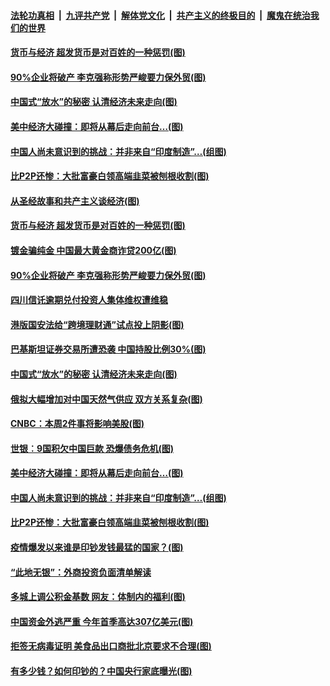 ####  [法轮功真相](../../../../basic/blob/master/README.md?t=06301302) &nbsp;|&nbsp; [九评共产党](../../../../9ping.md/blob/master/README.md?t=06301302) &nbsp;|&nbsp; [解体党文化](../../../../jtdwh.md/blob/master/README.md?t=06301302)  &nbsp;|&nbsp; [共产主义的终极目的](../../../../gczydzjmd.md/blob/master/README.md?t=06301302) &nbsp;|&nbsp; [魔鬼在统治我们的世界](../../../../mgztzwmdsj.md/blob/master/README.md?t=06301302) 

#### [货币与经济 超发货币是对百姓的一种惩罚(图)](../pages/p5/938130.md?t=06301302) 

#### [90%企业将破产 李克强称形势严峻要力保外贸(图)](../pages/p5/938142.md?t=06301302) 

#### [中国式“放水”的秘密 认清经济未来走向(图)](../pages/p5/938113.md?t=06301302) 

#### [美中经济大碰撞：即将从幕后走向前台…(图)](../pages/p5/938024.md?t=06301302) 

#### [中国人尚未意识到的挑战：并非来自“印度制造”…(组图)](../pages/p5/938013.md?t=06301302) 

#### [比P2P还惨：大批富豪白领高端韭菜被刨根收割(图)](../pages/p5/938055.md?t=06301302) 

#### [从圣经故事和共产主义谈经济(图)](../pages/p5/938133.md?t=06301302) 

#### [货币与经济 超发货币是对百姓的一种惩罚(图)](../pages/p5/938130.md?t=06301302) 

#### [镀金骗纯金 中国最大黄金商诈贷200亿(图)](../pages/p5/938160.md?t=06301302) 

#### [90%企业将破产 李克强称形势严峻要力保外贸(图)](../pages/p5/938142.md?t=06301302) 

#### [四川信讬逾期兑付投资人集体维权遭维稳](../pages/p5/938159.md?t=06301302) 

#### [港版国安法给“跨境理财通”试点投上阴影(图)](../pages/p5/938156.md?t=06301302) 

#### [巴基斯坦证券交易所遭恐袭 中国持股比例30%(图)](../pages/p5/938118.md?t=06301302) 

#### [中国式“放水”的秘密 认清经济未来走向(图)](../pages/p5/938113.md?t=06301302) 

#### [俄拟大幅增加对中国天然气供应 双方关系复杂(图)](../pages/p5/938110.md?t=06301302) 

#### [CNBC：本周2件事将影响美股(图)](../pages/p5/938078.md?t=06301302) 

#### [世银︰9国积欠中国巨款 恐爆债务危机(图)](../pages/p5/938074.md?t=06301302) 

#### [美中经济大碰撞：即将从幕后走向前台…(图)](../pages/p5/938024.md?t=06301302) 

#### [中国人尚未意识到的挑战：并非来自“印度制造”…(组图)](../pages/p5/938013.md?t=06301302) 

#### [比P2P还惨：大批富豪白领高端韭菜被刨根收割(图)](../pages/p5/938055.md?t=06301302) 

#### [疫情爆发以来谁是印钞发钱最猛的国家？(图)](../pages/p5/938038.md?t=06301302) 

#### [“此地无银”：外商投资负面清单解读](../pages/p5/938011.md?t=06301302) 

#### [多城上调公积金基数 网友：体制内的福利(图)](../pages/p5/937999.md?t=06301302) 

#### [中国资金外逃严重 今年首季高达307亿美元(图)](../pages/p5/937945.md?t=06301302) 

#### [拒签无病毒证明 美食品出口商批北京要求不合理(图)](../pages/p5/937941.md?t=06301302) 

#### [有多少钱？如何印钞的？中国央行家底曝光(图)](../pages/p5/937885.md?t=06301302) 

